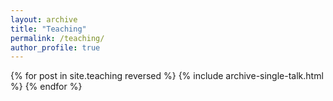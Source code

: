 ```yaml
---
layout: archive
title: "Teaching"
permalink: /teaching/
author_profile: true
---
```


{% for post in site.teaching reversed %}
  {% include archive-single-talk.html %}
{% endfor %}